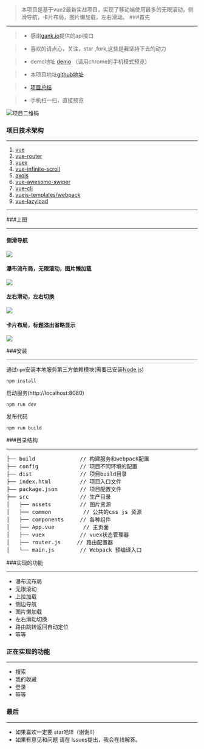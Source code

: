 
>  本项目是基于vue2最新实战项目，实现了移动端使用最多的无限滚动，侧滑导航，卡片布局，图片懒加载，左右滑动。
###首先

***
>* 感谢[gank.io](http://gank.io/)提供的api接口

>* 喜欢的请点心，关注，star ,fork,这些是我坚持下去的动力

>* demo地址 [demo](http://project.zyy1217.com/gank/) （请用chrome的手机模式预览）

>* 本项目地址[github地址](https://github.com/fyuanfen/vue-gank)

>* [项目总结](https://github.com/fyuanfen/vue-gank/blob/master/项目总结.md)

>* 手机扫一扫，直接预览

![项目二维码](http://images.zyy1217.com/1491280699.png)



### 项目技术架构

***
1. [vue](https://github.com/vuejs/vue)
2. [vue-router](https://github.com/vuejs/vue-router)
3. [vuex](https://github.com/vuejs/vuex)
4. [vue-infinite-scroll](https://github.com/ElemeFE/vue-infinite-scroll)
5. [axois](https://github.com/mzabriskie/axios)
6. [vue-awesome-swiper](https://github.com/surmon-china/vue-awesome-swiper)
7. [vue-cli](https://github.com/vuejs/vue-cli)
8. [vuejs-templates/webpack](https://github.com/vuejs-templates/webpack)
9. [vue-lazyload](https://github.com/hilongjw/vue-lazyload)

***

###上图
***
#### 侧滑导航

![](http://images.zyy1217.com/1.gif)


#### 瀑布流布局，无限滚动，图片懒加载
![](http://images.zyy1217.com/2.gif)


#### 左右滑动，左右切换

![](http://images.zyy1217.com/3.gif)


#### 卡片布局，标题溢出省略显示
![](http://images.zyy1217.com/4.gif)




###安装
***
 
通过`npm`安装本地服务第三方依赖模块(需要已安装[Node.js](https://nodejs.org/))

```
npm install
```
启动服务(http://localhost:8080)

```
npm run dev
```
发布代码

```
npm run build
```

###目录结构
***
<pre>
├── build              // 构建服务和webpack配置
├── config             // 项目不同环境的配置
├── dist               // 项目build目录
├── index.html         // 项目入口文件
├── package.json       // 项目配置文件
├── src                // 生产目录
│   ├── assets         // 图片资源
│   ├── common          // 公共的css js 资源
│   ├── components     // 各种组件
│   ├── App.vue         // 主页面 
│   ├── vuex           // vuex状态管理器
│   ├── router.js     // 路由配置器
│   └── main.js        // Webpack 预编译入口
</pre>

###实现的功能
***
* 瀑布流布局
* 无限滚动
* 上拉加载
* 侧边导航
* 图片懒加载
* 左右滑动切换
* 路由跳转返回自动定位
* 等等

### 正在实现的功能
***
*  搜索
*  我的收藏
*  登录
*  等等

### 最后
***

* 如果喜欢一定要 star哈!!!（谢谢!!）
* 如果有意见和问题 请在 lssues提出，我会在线解答。

